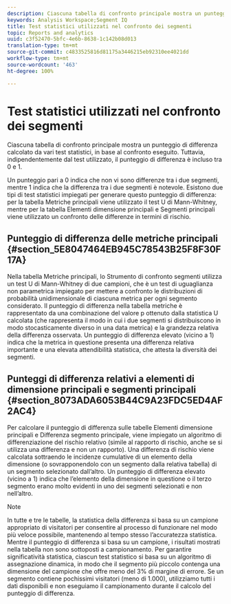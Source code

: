 ```yaml
---
description: Ciascuna tabella di confronto principale mostra un punteggio di differenza calcolato da vari test statistici, in base al confronto eseguito. Tuttavia, indipendentemente dal test utilizzato, il punteggio di differenza è incluso tra 0 e 1.
keywords: Analysis Workspace;Segment IQ
title: Test statistici utilizzati nel confronto dei segmenti
topic: Reports and analytics
uuid: c3f52470-5bfc-4e6b-8638-1c142b08d013
translation-type: tm+mt
source-git-commit: c4833525816d81175a3446215eb92310ee4021dd
workflow-type: tm+mt
source-wordcount: '463'
ht-degree: 100%

---
```



# Test statistici utilizzati nel confronto dei segmenti

Ciascuna tabella di confronto principale mostra un punteggio di differenza calcolato da vari test statistici, in base al confronto eseguito. Tuttavia, indipendentemente dal test utilizzato, il punteggio di differenza è incluso tra 0 e 1.

Un punteggio pari a 0 indica che non vi sono differenze tra i due segmenti, mentre 1 indica che la differenza tra i due segmenti è notevole. Esistono due tipi di test statistici impiegati per generare questo punteggio di differenza: per la tabella Metriche principali viene utilizzato il test U di Mann-Whitney, mentre per la tabella Elementi dimensione principali e Segmenti principali viene utilizzato un confronto delle differenze in termini di rischio.

## Punteggio di differenza delle metriche principali {#section_5E8047464EB945C78543B25F8F30F17A}

Nella tabella Metriche principali, lo Strumento di confronto segmenti utilizza un test U di Mann-Whitney di due campioni, che è un test di uguaglianza non parametrica impiegato per mettere a confronto le distribuzioni di probabilità unidimensionale di ciascuna metrica per ogni segmento considerato. Il punteggio di differenza nella tabella metriche è rappresentato da una combinazione del valore p ottenuto dalla statistica U calcolata (che rappresenta il modo in cui i due segmenti si distribuiscono in modo stocasticamente diverso in una data metrica) e la grandezza relativa della differenza osservata. Un punteggio di differenza elevato (vicino a 1) indica che la metrica in questione presenta una differenza relativa importante e una elevata attendibilità statistica, che attesta la diversità dei segmenti.

## Punteggi di differenza relativi a elementi di dimensione principali e segmenti principali {#section_8073ADA6053B44C9A23FDC5ED4AF2AC4}

Per calcolare il punteggio di differenza sulle tabelle Elementi dimensione principali e Differenza segmento principale, viene impiegato un algoritmo di differenziazione del rischio relativo (simile al rapporto di rischio, anche se si utilizza una differenza e non un rapporto). Una differenza di rischio viene calcolata sottraendo le incidenze cumulative di un elemento della dimensione (o sovrapponendolo con un segmento dalla relativa tabella) di un segmento selezionato dall’altro. Un punteggio di differenza elevato (vicino a 1) indica che l’elemento della dimensione in questione o il terzo segmento erano molto evidenti in uno dei segmenti selezionati e non nell’altro.

>[!NOTE]
>
>In tutte e tre le tabelle, la statistica della differenza si basa su un campione appropriato di visitatori per consentire al processo di funzionare nel modo più veloce possibile, mantenendo al tempo stesso l’accuratezza statistica. Mentre il punteggio di differenza si basa su un campione, i risultati mostrati nella tabella non sono sottoposti a campionamento. Per garantire significatività statistica, ciascun test statistico si basa su un algoritmo di assegnazione dinamica, in modo che il segmento più piccolo contenga una dimensione del campione che offre meno del 3% di margine di errore. Se un segmento contiene pochissimi visitatori (meno di 1.000), utilizziamo tutti i dati disponibili e non eseguiamo il campionamento durante il calcolo del punteggio di differenza.
